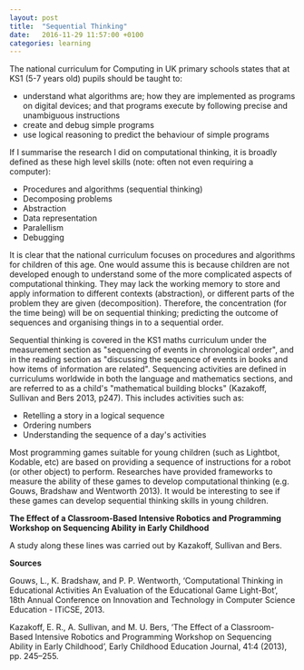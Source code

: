 ```yaml
---
layout: post
title:  "Sequential Thinking"
date:   2016-11-29 11:57:00 +0100
categories: learning
---
```


The national curriculum for Computing in UK primary schools states that at KS1 (5-7 years old) pupils should be taught to:

- understand what algorithms are; how they are implemented as programs on digital devices; and that programs execute by following precise and unambiguous instructions
- create and debug simple programs
- use logical reasoning to predict the behaviour of simple programs

If I summarise the research I did on computational thinking, it is broadly defined as these high level skills (note: often not even requiring a computer):

- Procedures and algorithms (sequential thinking)
- Decomposing problems
- Abstraction
- Data representation
- Paralellism
- Debugging

It is clear that the national curriculum focuses on procedures and algorithms for children of this age. One would assume this is because children are not developed enough to understand some of the more complicated aspects of computational thinking. They may lack the working memory to store and apply information to different contexts (abstraction), or different parts of the problem they are given (decomposition). Therefore, the concentration (for the time being) will be on sequential thinking; predicting the outcome of sequences and organising things in to a sequential order.

 Sequential thinking is covered in the KS1 maths curriculum under the measurement section as "sequencing of events in chronological order", and in the reading section as "discussing the sequence of events in books and how items of information are
related". Sequencing activities are defined in curriculums worldwide in both the language and mathematics sections, and are referred to as a child's "mathematical building blocks" (Kazakoff, Sullivan and Bers 2013, p247). This includes activities such as:

 - Retelling a story in a logical sequence
 - Ordering numbers
 - Understanding the sequence of a day's activities

Most programming games suitable for young children (such as Lightbot, Kodable, etc) are based on providing a sequence of instructions for a robot (or other object) to perform. Researches have provided frameworks to measure the ability of these games to develop computational thinking (e.g. Gouws, Bradshaw and Wentworth 2013). It would be interesting to see if these games can develop sequential thinking skills in young children.

**The Effect of a Classroom-Based Intensive Robotics and Programming Workshop on Sequencing Ability in Early Childhood**

A study along these lines was carried out by Kazakoff, Sullivan and Bers.

**Sources**

Gouws, L., K. Bradshaw, and P. P. Wentworth, ‘Computational Thinking in Educational Activities An Evaluation of the Educational Game Light-Bot’, 18th Annual Conference on Innovation and Technology in Computer Science Education - ITiCSE, 2013.

Kazakoff, E. R., A. Sullivan, and M. U. Bers, ‘The Effect of a Classroom-Based Intensive Robotics and Programming Workshop on Sequencing Ability in Early Childhood’, Early Childhood Education Journal, 41:4 (2013), pp. 245–255.
